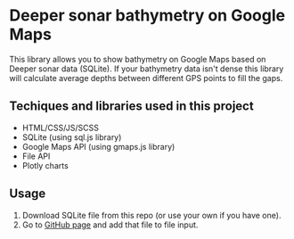 # Deeper sonar bathymetry on Google Maps

This library allows you to show bathymetry on Google Maps based on Deeper sonar data (SQLite). If your bathymetry data isn't dense this library will calculate average depths between different GPS points to fill the gaps.

## Techiques and libraries used in this project

* HTML/CSS/JS/SCSS
* SQLite (using sql.js library)
* Google Maps API (using gmaps.js library)
* File API
* Plotly charts

## Usage

1. Download SQLite file from this repo (or use your own if you have one).
2. Go to [GitHub page] and add that file to file input.

[GitHub page]: <https://makshh.github.io/deeper-bathymetry/>
